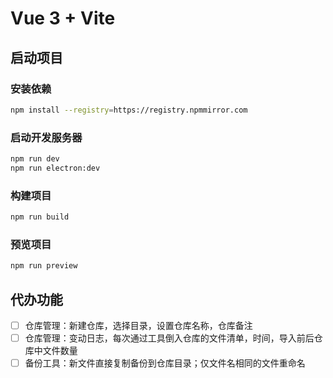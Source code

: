 # Vue 3 + Vite


## 启动项目
### 安装依赖
```bash
npm install --registry=https://registry.npmmirror.com
```

### 启动开发服务器
```bash
npm run dev
npm run electron:dev
```

### 构建项目
```bash
npm run build
```

### 预览项目
```bash
npm run preview
```

## 代办功能

- [ ] 仓库管理：新建仓库，选择目录，设置仓库名称，仓库备注
- [ ] 仓库管理：变动日志，每次通过工具倒入仓库的文件清单，时间，导入前后仓库中文件数量
- [ ] 备份工具：新文件直接复制备份到仓库目录；仅文件名相同的文件重命名